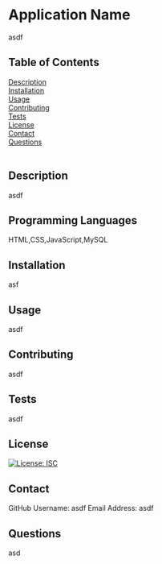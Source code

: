 
# Application Name
asdf
## Table of Contents
[Description](#description)
<br/>
[Installation](#installation)
<br/>
[Usage](#usage)
<br/>
[Contributing](#contributing)
<br/>
[Tests](#tests)
<br/>
[License](#license)
<br/>
[Contact](#github)
<br/>
[Questions](#questions)
<br/>
<br>
## Description 
asdf
<br>
## Programming Languages
HTML,CSS,JavaScript,MySQL
<br>
## Installation
asf
## Usage
asdf
## Contributing
asdf
## Tests
asdf
## License
[![License: ISC](https://img.shields.io/badge/License-ISC-blue.svg)](https://opensource.org/licenses/ISC)
## Contact
GitHub Username: asdf
Email Address: asdf
## Questions
asd
